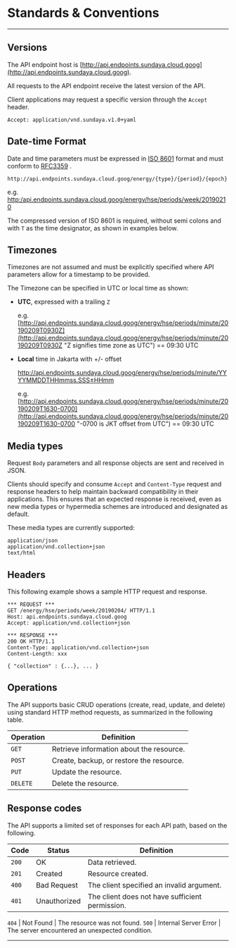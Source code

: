 # Standards & Conventions
---

## Versions
The API endpoint host is [http://api.endpoints.sundaya.cloud.goog](http://api.endpoints.sundaya.cloud.goog). 

All requests to the API endpoint receive the latest version of the API.     

Client applications may request a specific version through the `Accept` header.

    Accept: application/vnd.sundaya.v1.0+yaml

## Date-time Format
Date and time parameters must be expressed in [ISO 8601](https://en.wikipedia.org/wiki/ISO_8601) format and must conform to [RFC3359](https://tools.ietf.org/html/rfc3339) .

    http://api.endpoints.sundaya.cloud.goog/energy/{type}/{period}/{epoch}

e.g. [http:/api.endpoints.sundaya.cloud.goog/energy/hse/periods/week/20190210](http:/api.endpoints.sundaya.cloud.goog/energy/hse/periods/week/20190210)

The compressed version of ISO 8601 is required, without semi colons and with `T` as the time designator, as shown in examples below.

## Timezones
Timezones are not assumed and must be explicitly specified where API parameters allow for a timestamp to be provided. 

The Timezone can be specified in UTC or local time as shown:

- __UTC__, expressed with a trailing `Z` 

    e.g. [http://api.endpoints.sundaya.cloud.goog/energy/hse/periods/minute/20190209T0930Z](http://api.endpoints.sundaya.cloud.goog/energy/hse/periods/minute/20190209T0930Z "Z signifies time zone as UTC") == 09:30 UTC

- __Local__ time in Jakarta with +/- offset 

    http://api.endpoints.sundaya.cloud.goog/energy/hse/periods/minute/YYYYMMDDTHHmmss.SSS±HHmm

    e.g. [http://api.endpoints.sundaya.cloud.goog/energy/hse/periods/minute/20190209T1630-0700](http://api.endpoints.sundaya.cloud.goog/energy/hse/periods/minute/20190209T1630-0700 "-0700 is JKT offset from  UTC") == 09:30 UTC

## Media types
Request `Body` parameters and all response objects are sent and received in JSON. 

Clients should specify and consume `Accept` and `Content-Type` request and response headers to help maintain backward compatibility in their applications. This ensures that an expected response is received, even as new media types or hypermedia schemes are introduced and designated as default.

These media types are currently supported:

    application/json 
    application/vnd.collection+json
    text/html

## Headers
This following example shows a sample HTTP request and response.
```
*** REQUEST ***	
GET /energy/hse/periods/week/20190204/ HTTP/1.1	
Host: api.endpoints.sundaya.cloud.goog
Accept: application/vnd.collection+json	
    
*** RESPONSE ***	
200 OK HTTP/1.1	
Content-Type: application/vnd.collection+json	
Content-Length: xxx	
    
{ "collection" : {...}, ... }
```

## Operations
The API supports basic CRUD operations (create, read, update, and delete) using standard HTTP method requests, as summarized in the following table.

Operation | Definition
--- | --- 
`GET` | Retrieve information about the resource.
`POST` | Create, backup, or restore the resource.
`PUT` | Update the resource.
`DELETE` | Delete the resource. 

## Response codes
The API supports a limited set of responses for each API path, based on the following.

Code | Status | Definition
--- | --- | ---
`200` | OK | Data retrieved. 
`201` | Created | Resource created.
`400` | Bad Request | The client specified an invalid argument. 
`401` | Unauthorized | The client does not have sufficient permission. 

`404` | Not Found | The resource was not found.
`500` | Internal Server Error | The server encountered an unexpected condition.

---